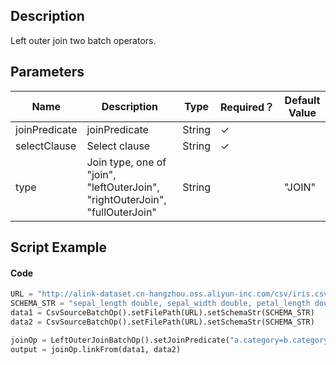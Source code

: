 ## Description
Left outer join two batch operators.

## Parameters
| Name | Description | Type | Required？ | Default Value |
| --- | --- | --- | --- | --- |
| joinPredicate | joinPredicate | String | ✓ |  |
| selectClause | Select clause | String | ✓ |  |
| type | Join type, one of "join", "leftOuterJoin", "rightOuterJoin", "fullOuterJoin" | String |  | "JOIN" |

## Script Example
#### Code

```python
URL = "http://alink-dataset.cn-hangzhou.oss.aliyun-inc.com/csv/iris.csv"
SCHEMA_STR = "sepal_length double, sepal_width double, petal_length double, petal_width double, category string";
data1 = CsvSourceBatchOp().setFilePath(URL).setSchemaStr(SCHEMA_STR)
data2 = CsvSourceBatchOp().setFilePath(URL).setSchemaStr(SCHEMA_STR)

joinOp = LeftOuterJoinBatchOp().setJoinPredicate("a.category=b.category").setSelectClause("a.petal_length")
output = joinOp.linkFrom(data1, data2)
```
